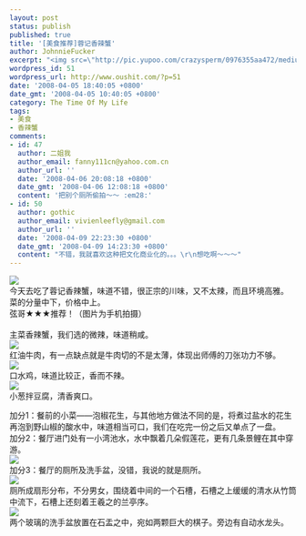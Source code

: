 ```yaml
---
layout: post
status: publish
published: true
title: '[美食推荐]蓉记香辣蟹'
author: JohnnieFucker
excerpt: "<img src=\"http://pic.yupoo.com/crazysperm/0976355aa472/medium.jpg\" />\r\n今天去吃了蓉记香辣蟹，味道不错，很正宗的川味，又不太辣，而且环境高雅。\r\n菜的分量中下，价格中上。\r\n弦哥★★★推荐！（图片为手机拍摄）\r\n"
wordpress_id: 51
wordpress_url: http://www.oushit.com/?p=51
date: '2008-04-05 18:40:05 +0800'
date_gmt: '2008-04-05 10:40:05 +0800'
category: The Time Of My Life
tags:
- 美食
- 香辣蟹
comments:
- id: 47
  author: 二姐我
  author_email: fanny111cn@yahoo.com.cn
  author_url: ''
  date: '2008-04-06 20:08:18 +0800'
  date_gmt: '2008-04-06 12:08:18 +0800'
  content: '把别个厕所偷拍～～ :em28:'
- id: 50
  author: gothic
  author_email: vivienleefly@gmail.com
  author_url: ''
  date: '2008-04-09 22:23:30 +0800'
  date_gmt: '2008-04-09 14:23:30 +0800'
  content: "不错，我就喜欢这种把文化商业化的。。。\r\n想吃啊～～～"
---
```

<p><img src="http://pic.yupoo.com/crazysperm/0976355aa472/medium.jpg" /><br />
今天去吃了蓉记香辣蟹，味道不错，很正宗的川味，又不太辣，而且环境高雅。<br />
菜的分量中下，价格中上。<br />
弦哥★★★推荐！（图片为手机拍摄）<br />
<!--break--><a id="more-51"></a><br />
主菜香辣蟹，我们选的微辣，味道稍咸。<br />
<img src="http://pic.yupoo.com/crazysperm/7238755aa473/medium.jpg" /><br />
红油牛肉，有一点缺点就是牛肉切的不是太薄，体现出师傅的刀张功力不够。<br />
<img src="http://pic.yupoo.com/crazysperm/9248855aa473/medium.jpg" /><br />
口水鸡，味道比较正，香而不辣。<br />
<img src="http://pic.yupoo.com/crazysperm/7683455aa472/medium.jpg" /><br />
小葱拌豆腐，清香爽口。</p>
<p>加分1：餐前的小菜——泡椒花生，与其他地方做法不同的是，将煮过盐水的花生再泡到野山椒的酸水中，味道相当可口，我们在吃完一份之后又单点了一盘。<br />
加分2：餐厅进门处有一小湾池水，水中飘着几朵假莲花，更有几条景鲤在其中穿游。<br />
<img src="http://pic.yupoo.com/crazysperm/1659055aa7d7/medium.jpg" /><br />
加分3：餐厅的厕所及洗手盆，没错，我说的就是厕所。<br />
<img src="http://pic.yupoo.com/crazysperm/2396755aa86d/medium.jpg" /><br />
厕所成扇形分布，不分男女，围绕着中间的一个石槽，石槽之上缓缓的清水从竹筒中流下，石槽上还刻着王羲之的兰亭序。<br />
<img src="http://pic.yupoo.com/crazysperm/7774055aa7d8/medium.jpg" /><br />
两个玻璃的洗手盆放置在石盂之中，宛如两颗巨大的棋子。旁边有自动水龙头。</p>

